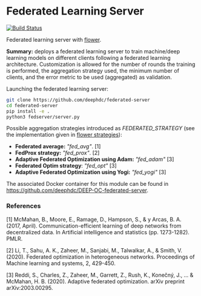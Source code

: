 # Federated Learning Server
[![Build Status](https://jenkins.indigo-datacloud.eu/buildStatus/icon?job=Pipeline-as-code/DEEP-OC-org/federated-server/main)](https://jenkins.indigo-datacloud.eu/job/Pipeline-as-code/job/DEEP-OC-org/job/federated-server/job/main)

Federated learning server with [flower](https://github.com/adap/flower).

**Summary:** deploys a federated learning server to train machine/deep learning models on different clients following a federated learning architecture. Customization is allowed for the number of rounds the training is performed, the aggregation strategy used, the minimum number of clients, and the error metric to be used (aggregated) as validation.

Launching the federated learning server:
```bash
git clone https://github.com/deephdc/federated-server
cd federated-server
pip install -e .
python3 fedserver/server.py
```
Possible aggregation strategies introduced as *FEDERATED_STRATEGY* (see the implementation given in [flower strategies](https://flower.dev/docs/apiref-flwr.html#)):
* **Federated average:** *"fed_avg"*. [1]
* **FedProx strategy:** *"fed_prox"*. [2]
* **Adaptive Federated Optimization using Adam:** *"fed_adam"* [3]
* **Federated Optim strategy**: *"fed_opt"* [3]
* **Adaptive Federated Optimization using Yogi:** *"fed_yogi"* [3]


The associated Docker container for this module can be found in https://github.com/deephdc/DEEP-OC-federated-server.

### References
[1] McMahan, B., Moore, E., Ramage, D., Hampson, S., & y Arcas, B. A. (2017, April). Communication-efficient learning of deep networks from decentralized data. In Artificial intelligence and statistics (pp. 1273-1282). PMLR.

[2] Li, T., Sahu, A. K., Zaheer, M., Sanjabi, M., Talwalkar, A., & Smith, V. (2020). Federated optimization in heterogeneous networks. Proceedings of Machine learning and systems, 2, 429-450.

[3] Reddi, S., Charles, Z., Zaheer, M., Garrett, Z., Rush, K., Konečný, J., ... & McMahan, H. B. (2020). Adaptive federated optimization. arXiv preprint arXiv:2003.00295.

